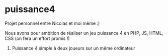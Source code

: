 # puissance4

Projet personnel entre Nicolas et moi même :)

Nous avons pour ambition de réaliser un jeu puissance 4 en PHP, JS, HTML, CSS (on fera un effort promis !)

1. Puissance 4 simple à deux joueurs sur un même ordinateur
